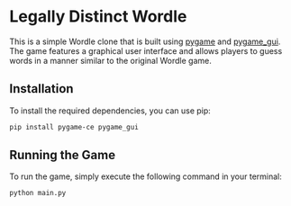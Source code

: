 # Legally Distinct Wordle

This is a simple Wordle clone that is built using [pygame](https://www.pygame.org/) and [pygame_gui](https://pygame-gui.readthedocs.io/en/latest/). The game features a graphical user interface and allows players to guess words in a manner similar to the original Wordle game.

## Installation

To install the required dependencies, you can use pip:

```bash
pip install pygame-ce pygame_gui
```

## Running the Game

To run the game, simply execute the following command in your terminal:

```bash
python main.py
```
